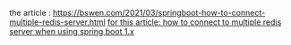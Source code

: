 the article : https://bswen.com/2021/03/springboot-how-to-connect-multiple-redis-server.html
[for this article: how to connect to multiple redis server when using spring boot 1.x ](https://bswen.com/2021/03/springboot-how-to-connect-multiple-redis-server.html)